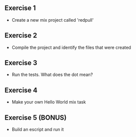 ## Exercise 1

* Create a new mix project called 'redpull'

## Exercise 2

* Compile the project and identify the files that were created

## Exercise 3

* Run the tests. What does the dot mean?

## Exercise 4

* Make your own Hello World mix task

## Exercise 5 (BONUS)

* Build an escript and run it

